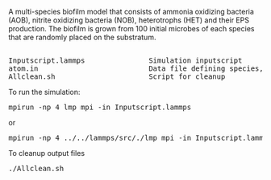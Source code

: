 A multi-species biofilm model that consists of 
ammonia oxidizing bacteria (AOB), nitrite oxidizing bacteria (NOB),
heterotrophs (HET) and their EPS production. 
The biofilm is grown from 100 initial microbes of each species that
are randomly placed on the substratum.

<pre>       
Inputscript.lammps               Simulation inputscript
atom.in                          Data file defining species, nutrients, their kinetic parameters, etc
Allclean.sh                      Script for cleanup
</pre>

To run the simulation:
<pre>
mpirun -np 4 lmp_mpi -in Inputscript.lammps
</pre>
or 
<pre>
mpirun -np 4 ../../lammps/src/./lmp_mpi -in Inputscript.lammps
</pre>

To cleanup output files
<pre>
./Allclean.sh
</pre>
